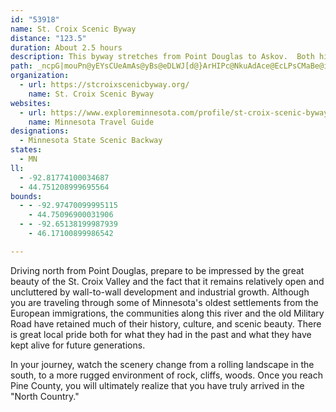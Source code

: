 ```yaml
---
id: "53918"
name: St. Croix Scenic Byway
distance: "123.5"
duration: About 2.5 hours
description: This byway stretches from Point Douglas to Askov.  Both historical and scenic, this route visits three state parks and picturesque river towns.
path: _ncpG|mouPn@yEYsCUeAmAs@yBs@eDLWJ[d@}ArHIPc@NkuAdAce@EcLPsCMaBe@iCeBs@q@{RmXaEsEmXgWwAi@uBc@oOy@mk@kAs`@g@ch@eA}DmAiScOcDsAcGeA_q@{Jq^_FsCS}DXy@?s@MiAk@iD_DuAo@}QmCiCKyK`@mF\yh@rAkYsAsCC}d@~EaOfCsA^cCdB_@j@kBzEc@l@u@j@w@Ze@B}@MiGwAsDKkFlAgDNcN`@kFDgEEgO\{BIiKsCoHoDcBkAoBmBmCyB_QgMmGaGcAm@yC?m@KoG{Ds@q@c@aAY}AGuE]_DyA{HeAkCuGmHy@i@cBm@_Di@m@YkAoAsAeD]k@_@_@cDgBu@s@i@y@iA}@q@SkAGwJMsO@gLG{HHgEC_F]sEeBuGgEyC_ByRmGoC{A{CgCoUcUsDgCqAi@_FmAuo@wMaH}@ySKebAGka@S{JFgg@UyDTiCjAaErC_FrCkCx@sD`@uAK}Ba@iHaCuE}@oBOiCEgEJqEz@iFfBs@j@a]tMsVhJwEpA{_@`FqKjAcD@qEg@gDy@_IuC_Cq@oC]iEJyOjAch@tEqJ~A_EJiMM{YFwIGiE}@{C{@aOtD}FfBiPjEwGlBsB`A_WlPwCxBaSbQwPvOgE~CaJlEmCrBu@\qElDcAZcC\cFt@q@GoJzCUVqHpCyBfAgFhEgI~JwD`EcFrDmCxAyBdBiAzAsAxCwB~Da^bL_AVo@@gFm@eMmBgKeAoHMyWfAsBb@sEtBcCl@mHEkDSe@QsCoBgFkHaFaGwI{IeCgEw@eBeBiGkBaJgAmHSgCEeFRsDxA}JJcCAaAa@_C{@oBc@k@_L_Lu@oA}FgMkIoLoB{Bu@c@s@Q_BGeI?iAR}CxCgDdCeBjBaIvKqBvBuGzFyBdA_BX}@@iBKmBg@eJmG{Bu@wDc@}Cs@sh@cS}BwAoBuB}Tq[{a@mm@qXqW}GmFqEuCoDiByIuDsJeHyE}DeEsB}D}@cKm@qJy@aCFkBd@qAp@eQnNyAx@wC~@_VlFqHlAwILeM[_DFqARoBv@wJ`GqVvKiBb@gAF}DM{OeAoc@MwF]}C[iG}A{CSkD?wB\sCz@}BjAsn@x]{CjA_D`AiB^uF^iE?sGg@}SmEwI{A}D_@aKWsSsAaMkBsCm@wCaAyCqAqFyCcFgByBg@}A[gE[sIYsSgBaB_@yZqJiEiA}AQca@a@}EFoPx@}BXiCfAcBnAeAnAcApAiBrDiDfH{FtMu@~@oAbA}DbCgB^u@@qk@k@}FDgEj@_LfE_Cp@eCPiACqCq@}F{BgGmBkMsEsDs@mCGsBL}D`AyAp@}RtOuDhCeHdEsVzMmAf@yEpAiC^}ADmGE}Dk@yCy@qGsCmh@}XkMsGyD_Bq\eKqCq@mDg@kNeBwI_CgImFiQ}NgEeDmEgEkL{McFoGcCkEmBaFo@kDe@aESmDEqSIeDQ_Cw@aFyAmF_A{BcDwEaZ_]}GuIqDaGsC_GoOe`@qIeUiDgHyAsBwAyAkD_CwBs@oBc@}AMwFD{{@~DmGFiBG_Ce@iDyAmBwAsC}CcA}AiAgCeAaDuFwS{AmE}@iBuCmEs@s@mCmBcDmA}Cg@_e@kBoC?wG`@oHv@{Q?kOWsD_A_Bm@eEaDqFmG}Xk]kAeAmBsA_CmAkCw@uB[{EQo^r@a@m_@D_EXyGx@oJdAmHxAoJzEeWb@}CP{CFwCIqD]oD]mBkAuEeCmFiIoMqHoP_B{CcBqBaDsBqNmD}MeEsDoBoCeCkBsCyAyCmJqW{AmHoCwT_@mJOuIOyC]aBkBqF}@eB_A{@sA_@iAKmDByAc@i@k@e@v@YJgCL{^j@UyB_@eA{LM{IqA}BAiBJsJzAwALgBMoDy@_BAmAZ}ClBiBXyCGuJg@kI}@iIuAaJC{FFe^vAmKVwQhAaHpAeD`AcCdBgLxH{GlHwE|FsG`JuMbYsExKqCpMuAtKw@rDeAdCcBxAiAj@y@RkNPiBf@sAl@gHlFyAvAiCfE{I|PwDzGmEdHcDlGiDnFyDtHgBjCsClCyCxBgDdDqD|G{DlGsP`TmDtDuMfHqp@`YcUhK}Aj@u@D{CK}Ky@y@@oBf@yA|@gCdCmW|VyClDmBzEe@~BUrBS`QQvn@Gv~@Jxn@Ax]Nr`Agm@_@_NDmEd@eNrCoBVwBCoDa@sDNmAYcCb@iF{E_Ak@i]WqI[sV]uxAeA{aADg@PkGjRoF~Q}BhIS~AEjCUnzCHlAN~AvHx_@vA~H~P~z@Vx@b@l@h@VxBF?h]P`[JjEl@lOFfEm@rf@?zCLhNj@pX?~GKxB]~@c@r@wLxG[l@Sz@U~F?xBh@nOThJHxAx@fGnA~FbAfDn@pArXra@|CfHyP|NsE`FcEjFsUf^_MzPsKxR}AhDs@rBo@fD}E|f@_@|B_ArDi@pAkIbQu@rBcAfEYxBOpBClc@ObOo@fDo@hBs@hAsB|BuBdAqCXae@OgDj@cCjAoTlO{CfCsBfCmCfEuBzEi@~AoAfFoq@z}Cc@rFUhQUpa@Z`GvAtEtCpDpD`DnDxGnBlEp@fDD`EElEK~AMtKO|}Bm{BgMeFgAkC{AeD}Cmf@qu@}B_CoCaBmCs@{B]_DEsQBu~Ax@afALc_AQml@mBgu@d@iJ^wDjAwC|AsDxAmCp@_BJwc@SaL@yBSsCs@_MsDsE{@cHo@gFMm{AXoRPwVFam@rAed@mBcx@Mca@Q_sAj@iFd@wDnAeBdAsBbByQdSoKzLkExFgDlCcDjBkBn@uEx@mlAh@_^@}pBDu`@McOQyh@Mov@^aFKcC]qLuEiCe@kDM{c@t@e^aCwyAoL}Ly@kJaAg_AmH}SwAaYaCea@wCmZmCcd@aDwP_BaZuBsNqAe_AmH_yAwKcr@{FagAgI{CB{@Vu^|MgCh@eB@cf@cFg}@oNe@?_@Hy@r@YhAEzAvDh\aARu@Ci@OiAkA}A_Du@_AoAaAqKyEqBkAmEiDcE{E{JoPgDeE}ImO_BgBcDyBsBs@u@MmAQ}AAse@rEcDR}EKoeAaIiBQaHsAk^uCgD]u@[EYaDgG{@w@o@Ye_@{CiAQiA]kcBsz@yAi@y@MuNMsbCJsb@q@gsDkAebAy@mJa@gLaAaEu@mHoCmBgAy@q@{CsDuCaFaDsIkA_EsAuGoB{QkE{c@yIa{@Oy@}@wL_@uESqG?ov@Bix@lAcLnBeXDsBEcASmAu@yBcAmA_Ag@aH_D}DwAqG_@_B[}@]{BsAkDuCmIsGsAmAiBc@yMUuAKai@BeVZicA`@wXj@_v@?
organization:
  - url: https://stcroixscenicbyway.org/
    name: St. Croix Scenic Byway
websites:
  - url: https://www.exploreminnesota.com/profile/st-croix-scenic-byway/3073
    name: Minnesota Travel Guide
designations:
  - Minnesota State Scenic Backway
states:
  - MN
ll:
  - -92.81774100034687
  - 44.751208999695564
bounds:
  - - -92.97470099995115
    - 44.75096900031906
  - - -92.65138199987939
    - 46.17100899986542

---
```


Driving north from Point Douglas, prepare to be impressed by the great beauty of the St. Croix Valley and the fact that it remains relatively open and uncluttered by wall-to-wall development and industrial growth.  Although you are traveling through some of Minnesota's oldest settlements from the European immigrations, the communities along this river and the old Military Road have retained much of their history, culture, and scenic beauty.  There is great local pride both for what they had in the past and what they have kept alive for future generations.

In your journey, watch the scenery change from a rolling landscape in the south, to a more rugged environment of rock, cliffs, woods. Once you reach Pine County, you will ultimately realize that you have truly arrived in the "North Country."
